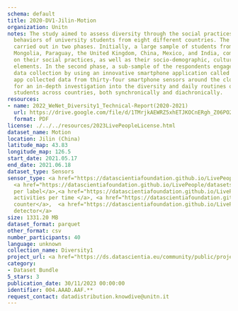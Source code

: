 ```yaml
---
schema: default
title: 2020-DV1-Jilin-Motion
organization: Unitn
notes: The study aimed to assess diversity through the social practices and daily
  behaviors of university students from eight different countries. The research was
  carried out in two phases. Initially, a large sample of students from Denmark, Italy,
  Mongolia, Paraguay, the United Kingdom, China, Mexico, and India, completed a survey
  on their social practices, as well as their socio-demographic, cultural, and psychological
  elements. In the second phase, a sub-sample of the respondents engaged in a four-week
  data collection by using an innovative smartphone application called iLog. This
  app collected data from thirty-four smartphone sensors around the clock, allowing
  for an in-depth investigation into the diversity and daily routines of university
  students across countries, both synchronically and diachronically.
resources:
- name: 2022_WeNet_Diversity1_Technical-Report(2020-2021)
  url: https://drive.google.com/file/d/1TMrjkAEWRZ5xhETJKOCnERgh_Z06PO2E/view?usp=drive_link
  format: PDF
license: ./../../resources/2023LivePeopleLicense.html
dataset_name: Motion
location: Jilin (China)
latitude_map: 43.83
longitude_map: 126.5
start_date: 2021.05.17
end_date: 2021.06.18
dataset_type: Sensors
sensor_type: <a href="https://datascientiafoundation.github.io/LivePeople/datasets/2020-DV1-Jilin-Accelerometer%20Event/">accelerometer</a>,
  <a href="https://datascientiafoundation.github.io/LivePeople/datasets/2020-DV1-Jilin-Activities%20Per%20Label/">activities
  per label</a>,<a href="https://datascientiafoundation.github.io/LivePeople/datasets/2020-DV1-Jilin-Activities%20Per%20Time/">
  activities per time </a>, <a href="https://datascientiafoundation.github.io/LivePeople/datasets/2020-DV1-Jilin-Step%20Counter%20Event/">step
  counter</a>,  <a href="https://datascientiafoundation.github.io/LivePeople/datasets/2020-DV1-Jilin-Step%20Detector%20Event/">step
  detector</a>
size: 1331.20 MB
dataset_format: parquet
other_format: csv
number_participants: 40
language: unknown
collection_name: Diversity1
project_url: <a href="https://ds.datascientia.eu/community/public/projects/923b2c1c-166c-4f53-a274-c9d6eaa5ad4f">https://ds.datascientia.eu/community/public/projects/923b2c1c-166c-4f53-a274-c9d6eaa5ad4f</a>
category:
- Dataset Bundle
5_stars: 3
publication_date: 30/11/2023 00:00:00
identifier: 004.AAAD.AAF.**
request_contact: datadistribution.knowdive@unitn.it
---
```


